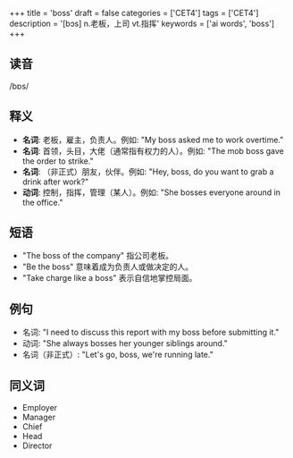 +++
title = 'boss'
draft = false
categories = ['CET4']
tags = ['CET4']
description = '[bɔs] n.老板，上司 vt.指挥'
keywords = ['ai words', 'boss']
+++

## 读音
/bɒs/

## 释义
- **名词**: 老板，雇主，负责人。例如: "My boss asked me to work overtime."
- **名词**: 首领，头目，大佬（通常指有权力的人）。例如: "The mob boss gave the order to strike."
- **名词**: （非正式）朋友，伙伴。例如: "Hey, boss, do you want to grab a drink after work?"
- **动词**: 控制，指挥，管理（某人）。例如: "She bosses everyone around in the office."

## 短语
- "The boss of the company" 指公司老板。
- "Be the boss" 意味着成为负责人或做决定的人。
- "Take charge like a boss" 表示自信地掌控局面。

## 例句
- 名词: "I need to discuss this report with my boss before submitting it."
- 动词: "She always bosses her younger siblings around."
- 名词（非正式）: "Let's go, boss, we're running late."

## 同义词
- Employer
- Manager
- Chief
- Head
- Director
